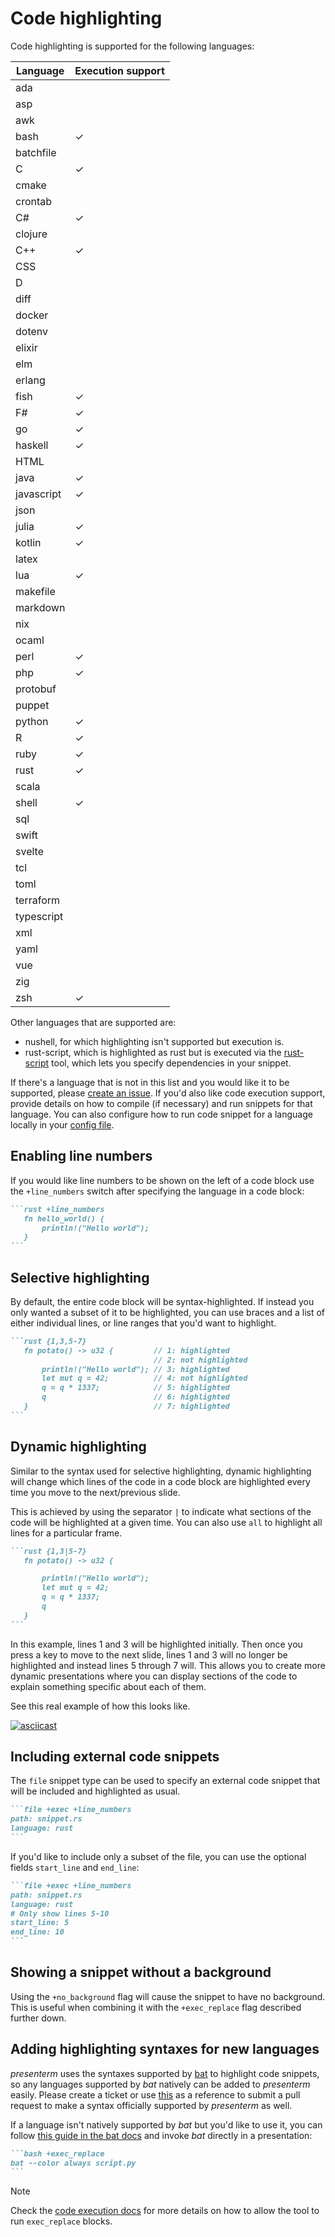 # Code highlighting

Code highlighting is supported for the following languages:

| Language   | Execution support |
|------------|-------------------|
| ada        |                   |
| asp        |                   |
| awk        |                   |
| bash       |         ✓         |
| batchfile  |                   |
| C          |         ✓         |
| cmake      |                   |
| crontab    |                   |
| C#         |         ✓         |
| clojure    |                   |
| C++        |         ✓         |
| CSS        |                   |
| D          |                   |
| diff       |                   |
| docker     |                   |
| dotenv     |                   |
| elixir     |                   |
| elm        |                   |
| erlang     |                   |
| fish       |         ✓         |
| F#         |         ✓         |
| go         |         ✓         |
| haskell    |         ✓         |
| HTML       |                   |
| java       |         ✓         |
| javascript |         ✓         |
| json       |                   |
| julia      |         ✓         |
| kotlin     |         ✓         |
| latex      |                   |
| lua        |         ✓         |
| makefile   |                   |
| markdown   |                   |
| nix        |                   |
| ocaml      |                   |
| perl       |         ✓         |
| php        |         ✓         |
| protobuf   |                   |
| puppet     |                   |
| python     |         ✓         |
| R          |         ✓         |
| ruby       |         ✓         |
| rust       |         ✓         |
| scala      |                   |
| shell      |         ✓         |
| sql        |                   |
| swift      |                   |
| svelte     |                   |
| tcl        |                   |
| toml       |                   |
| terraform  |                   |
| typescript |                   |
| xml        |                   |
| yaml       |                   |
| vue        |                   |
| zig        |                   |
| zsh        |         ✓         |

Other languages that are supported are:

* nushell, for which highlighting isn't supported but execution is.
* rust-script, which is highlighted as rust but is executed via the [rust-script](https://rust-script.org/) tool,
which lets you specify dependencies in your snippet.

If there's a language that is not in this list and you would like it to be supported, please [create an 
issue](https://github.com/mfontanini/presenterm/issues/new). If you'd also like code execution support, provide details 
on how to compile (if necessary) and run snippets for that language. You can also configure how to run code snippet for 
a language locally in your [config file](../../configuration/settings.md#custom-snippet-executors).

## Enabling line numbers

If you would like line numbers to be shown on the left of a code block use the `+line_numbers` switch after specifying
the language in a code block:

~~~markdown
```rust +line_numbers
   fn hello_world() {
       println!("Hello world");
   }
```
~~~

## Selective highlighting

By default, the entire code block will be syntax-highlighted. If instead you only wanted a subset of it to be
highlighted, you can use braces and a list of either individual lines, or line ranges that you'd want to highlight.

~~~markdown
```rust {1,3,5-7}
   fn potato() -> u32 {         // 1: highlighted
                                // 2: not highlighted
       println!("Hello world"); // 3: highlighted
       let mut q = 42;          // 4: not highlighted
       q = q * 1337;            // 5: highlighted
       q                        // 6: highlighted
   }                            // 7: highlighted
```
~~~

## Dynamic highlighting

Similar to the syntax used for selective highlighting, dynamic highlighting will change which lines of the code in a
code block are highlighted every time you move to the next/previous slide.

This is achieved by using the separator `|` to indicate what sections of the code will be highlighted at a given time.
You can also use `all` to highlight all lines for a particular frame.

~~~markdown
```rust {1,3|5-7}
   fn potato() -> u32 {

       println!("Hello world");
       let mut q = 42;
       q = q * 1337;
       q
   }
```
~~~

In this example, lines 1 and 3 will be highlighted initially. Then once you press a key to move to the next slide, lines
1 and 3 will no longer be highlighted and instead lines 5 through 7 will. This allows you to create more dynamic
presentations where you can display sections of the code to explain something specific about each of them.

See this real example of how this looks like.

[![asciicast](https://asciinema.org/a/iCf4f6how1Ux3H8GNzksFUczI.svg)](https://asciinema.org/a/iCf4f6how1Ux3H8GNzksFUczI)

## Including external code snippets

The `file` snippet type can be used to specify an external code snippet that will be included and highlighted as usual. 

~~~markdown
```file +exec +line_numbers
path: snippet.rs
language: rust
```
~~~

If you'd like to include only a subset of the file, you can use the optional fields `start_line` and `end_line`:

~~~markdown
```file +exec +line_numbers
path: snippet.rs
language: rust
# Only show lines 5-10
start_line: 5
end_line: 10
```
~~~

## Showing a snippet without a background

Using the `+no_background` flag will cause the snippet to have no background. This is useful when combining it with the 
`+exec_replace` flag described further down.

## Adding highlighting syntaxes for new languages

_presenterm_ uses the syntaxes supported by [bat](https://github.com/sharkdp/bat) to highlight code snippets, so any 
languages supported by _bat_ natively can be added to _presenterm_ easily. Please create a ticket or use 
[this](https://github.com/mfontanini/presenterm/pull/385) as a reference to submit a pull request to make a syntax 
officially supported by _presenterm_ as well.

If a language isn't natively supported by _bat_ but you'd like to use it, you can follow
[this guide in the bat docs](https://github.com/sharkdp/bat#adding-new-syntaxes--language-definitions) and
invoke _bat_ directly in a presentation:

~~~markdown
```bash +exec_replace
bat --color always script.py
```
~~~

> [!note]
> Check the [code execution docs](execution.md#executing-and-replacing) for more details on how to allow the tool to run 
> `exec_replace` blocks.
